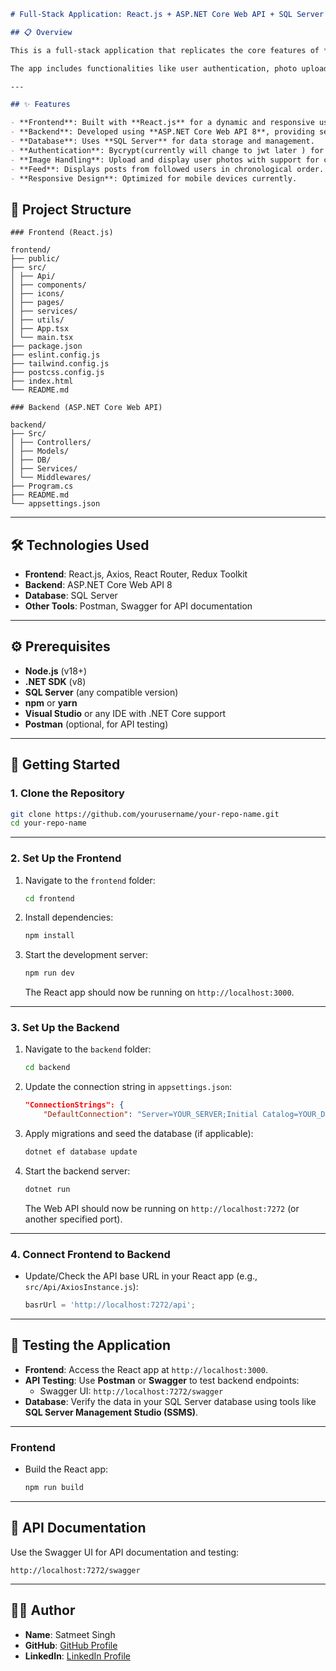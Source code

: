```markdown
# Full-Stack Application: React.js + ASP.NET Core Web API + SQL Server

## 📋 Overview

This is a full-stack application that replicates the core features of **Instagram** with a **React.js** frontend and a **.NET Core Web API (v8)** backend, connected to a **SQL Server** database.

The app includes functionalities like user authentication, photo uploads, likes, comments, and a feed showcasing posts from other users.

---

## ✨ Features

- **Frontend**: Built with **React.js** for a dynamic and responsive user interface.
- **Backend**: Developed using **ASP.NET Core Web API 8**, providing secure and efficient endpoints.
- **Database**: Uses **SQL Server** for data storage and management.
- **Authentication**: Bycrypt(currently will change to jwt later ) for secure user login and registration.
- **Image Handling**: Upload and display user photos with support for captions.
- **Feed**: Displays posts from followed users in chronological order.
- **Responsive Design**: Optimized for mobile devices currently.
```

<!-- - **Social Features**:(yet to work on)
  - Like posts.
  - Comment on posts.
  - Follow/unfollow users. -->
<!-- - **Authentication**: [e.g., JWT or OAuth integration, if applicable]. -->
<!-- - **Deployment**: Ready for deployment on [e.g., Azure, AWS, Vercel, etc.]. -->

## 📂 Project Structure

```
### Frontend (React.js)

frontend/
├── public/
├── src/
│ ├── Api/
│ ├── components/
│ ├── icons/
│ ├── pages/
│ ├── services/
│ ├── utils/
│ ├── App.tsx
│ └── main.tsx
├── package.json
├── eslint.config.js
├── tailwind.config.js
├── postcss.config.js
├── index.html
└── README.md
```

```
### Backend (ASP.NET Core Web API)

backend/
├── Src/
│ ├── Controllers/
│ ├── Models/
│ ├── DB/
│ ├── Services/
│ └── Middlewares/
├── Program.cs
├── README.md
└── appsettings.json

```

---

## 🛠️ Technologies Used

- **Frontend**: React.js, Axios, React Router, Redux Toolkit
- **Backend**: ASP.NET Core Web API 8
- **Database**: SQL Server
- **Other Tools**: Postman, Swagger for API documentation

---

## ⚙️ Prerequisites

- **Node.js** (v18+)
- **.NET SDK** (v8)
- **SQL Server** (any compatible version)
- **npm** or **yarn**
- **Visual Studio** or any IDE with .NET Core support
- **Postman** (optional, for API testing)

---

## 🚀 Getting Started

### 1. Clone the Repository

```bash
git clone https://github.com/yourusername/your-repo-name.git
cd your-repo-name
```

---

### 2. Set Up the Frontend

1. Navigate to the `frontend` folder:
   ```bash
   cd frontend
   ```
2. Install dependencies:
   ```bash
   npm install
   ```
3. Start the development server:
   ```bash
   npm run dev
   ```
   The React app should now be running on `http://localhost:3000`.

---

### 3. Set Up the Backend

1. Navigate to the `backend` folder:
   ```bash
   cd backend
   ```
2. Update the connection string in `appsettings.json`:

   ```json
   "ConnectionStrings": {
       "DefaultConnection": "Server=YOUR_SERVER;Initial Catalog=YOUR_DATABASE;TrustServerCertificate=True;Trusted_Connection=True"

   ```

3. Apply migrations and seed the database (if applicable):
   ```bash
   dotnet ef database update
   ```
4. Start the backend server:
   ```bash
   dotnet run
   ```
   The Web API should now be running on `http://localhost:7272` (or another specified port).

---

### 4. Connect Frontend to Backend

- Update/Check the API base URL in your React app (e.g., `src/Api/AxiosInstance.js`):
  ```javascript
  basrUrl = 'http://localhost:7272/api';
  ```

---

## 🧪 Testing the Application

- **Frontend**: Access the React app at `http://localhost:3000`.
- **API Testing**: Use **Postman** or **Swagger** to test backend endpoints:
  - Swagger UI: `http://localhost:7272/swagger`
- **Database**: Verify the data in your SQL Server database using tools like **SQL Server Management Studio (SSMS)**.

---

<!-- ## 🌐 Deployment

### Backend

- Deploy the **ASP.NET Core Web API** to [Azure App Service/AWS/Heroku/etc.].
- Ensure the SQL Server database is accessible from the deployed backend. -->

### Frontend

- Build the React app:
  ```bash
  npm run build
  ```
  <!-- - Deploy the `build` folder to [Vercel/Netlify/etc.]. -->

---

## 📖 API Documentation

Use the Swagger UI for API documentation and testing:

```
http://localhost:7272/swagger
```

---

## 👨‍💻 Author

- **Name**: Satmeet Singh
- **GitHub**: [GitHub Profile](https://github.com/SatmeetSingh)
- **LinkedIn**: [LinkedIn Profile](https://www.linkedin.com/in/satmeet-singh-a025a516a/)
